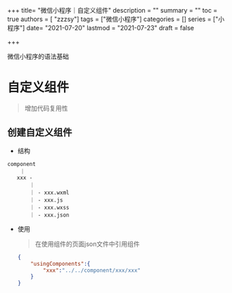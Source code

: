

+++
title= "微信小程序｜自定义组件"
description = ""
summary = ""
toc = true
authors = [ "zzzsy"]
tags = ["微信小程序"]
categories = []
series = ["小程序"]
date= "2021-07-20"
lastmod = "2021-07-23"
draft = false

+++

微信小程序的语法基础

<!--more-->

# 自定义组件

> 增加代码复用性

## 创建自定义组件

+ 结构

```text
component
    ｜
   xxx -
       ｜
       ｜ - xxx.wxml
       ｜ - xxx.js
       ｜ - xxx.wxss
       ｜ - xxx.json
```

+ 使用

  > 在使用组件的页面json文件中引用组件

  ```json
  {
      "usingComponents":{
          "xxx":"../../component/xxx/xxx"
      }
  }
  ```

  
